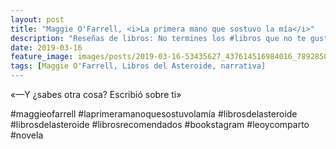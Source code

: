 ```yaml
---
layout: post
title: "Maggie O'Farrell, <i>La primera mano que sostuvo la mía</i>"
description: "Reseñas de libros: No termines los #libros que no te gustan. I els #llibres que t'agraden llegeix-los tants cops com calgui."
date: 2019-03-16
feature_image: images/posts/2019-03-16-53435627_437614516984016_7892850854647234955_n_17969526760230145.jpg
tags: [Maggie O'Farrell, Libros del Asteroide, narrativa]
---
```


«—Y ¿sabes otra cosa? Escribió sobre ti»
<!--more-->

#maggieofarrell #laprimeramanoquesostuvolamía #librosdelasteroide #librosdelasteroide #librosrecomendados #bookstagram #leoycomparto #novela


